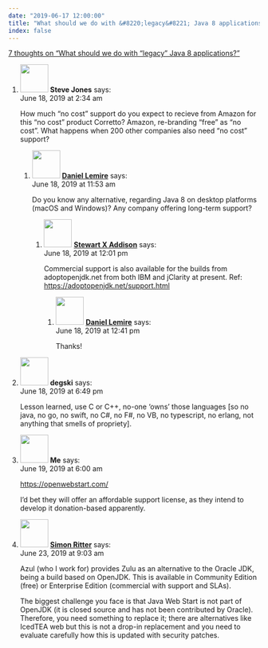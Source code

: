 ```yaml
---
date: "2019-06-17 12:00:00"
title: "What should we do with &#8220;legacy&#8221; Java 8 applications?"
index: false
---
```


[7 thoughts on &ldquo;What should we do with &#8220;legacy&#8221; Java 8 applications?&rdquo;](/lemire/blog/2019/06-17-what-should-we-do-with-legacy-java-8-applications)

<ol class="comment-list">
<li id="comment-412317" class="comment even thread-even depth-1 parent">
<div class="comment-author vcard">
<img alt src="https://secure.gravatar.com/avatar/c6f0e4cf85a0c9efc0a2f436eb781bd7?s=56&#038;d=mm&#038;r=g" srcset="https://secure.gravatar.com/avatar/c6f0e4cf85a0c9efc0a2f436eb781bd7?s=112&#038;d=mm&#038;r=g 2x" class="avatar avatar-56 photo" height="56" width="56" decoding="async" /> <b class="fn">Steve Jones</b> <span class="says">says:</span> </div>
<div class="comment-metadata"><time datetime="2019-06-18T02:34:54+00:00">June 18, 2019 at 2:34 am</time></a> </div>
<div class="comment-content">
<p>How much &ldquo;no cost&rdquo; support do you expect to recieve from Amazon for this &ldquo;no cost&rdquo; product Corretto? Amazon, re-branding &ldquo;free&rdquo; as &ldquo;no cost&rdquo;. What happens when 200 other companies also need &ldquo;no cost&rdquo; support?</p>
</div>
<ol class="children">
<li id="comment-412349" class="comment byuser comment-author-lemire bypostauthor odd alt depth-2 parent">
<div class="comment-author vcard">
<img alt src="https://secure.gravatar.com/avatar/2ca999bef9535950f5b84281a4dab006?s=56&#038;d=mm&#038;r=g" srcset="https://secure.gravatar.com/avatar/2ca999bef9535950f5b84281a4dab006?s=112&#038;d=mm&#038;r=g 2x" class="avatar avatar-56 photo" height="56" width="56" decoding="async" /> <b class="fn"><a href="https://lemire.me/en/" class="url" rel="ugc">Daniel Lemire</a></b> <span class="says">says:</span> </div>
<div class="comment-metadata"><time datetime="2019-06-18T11:53:13+00:00">June 18, 2019 at 11:53 am</time></a> </div>
<div class="comment-content">
<p>Do you know any alternative, regarding Java 8 on desktop platforms (macOS and Windows)? Any company offering long-term support?</p>
</div>
<ol class="children">
<li id="comment-412350" class="comment even depth-3 parent">
<div class="comment-author vcard">
<img alt src="https://secure.gravatar.com/avatar/0892080823bb0b0ab37c5d30a5fc8d84?s=56&#038;d=mm&#038;r=g" srcset="https://secure.gravatar.com/avatar/0892080823bb0b0ab37c5d30a5fc8d84?s=112&#038;d=mm&#038;r=g 2x" class="avatar avatar-56 photo" height="56" width="56" loading="lazy" decoding="async" /> <b class="fn"><a href="https://adoptopenjdk.net" class="url" rel="ugc external nofollow">Stewart X Addison</a></b> <span class="says">says:</span> </div>
<div class="comment-metadata"><time datetime="2019-06-18T12:01:10+00:00">June 18, 2019 at 12:01 pm</time></a> </div>
<div class="comment-content">
<p>Commercial support is also available for the builds from adoptopenjdk.net from both IBM and jClarity at present. Ref: <a href="https://adoptopenjdk.net/support.html" rel="nofollow ugc">https://adoptopenjdk.net/support.html</a></p>
</div>
<ol class="children">
<li id="comment-412351" class="comment byuser comment-author-lemire bypostauthor odd alt depth-4">
<div class="comment-author vcard">
<img alt src="https://secure.gravatar.com/avatar/2ca999bef9535950f5b84281a4dab006?s=56&#038;d=mm&#038;r=g" srcset="https://secure.gravatar.com/avatar/2ca999bef9535950f5b84281a4dab006?s=112&#038;d=mm&#038;r=g 2x" class="avatar avatar-56 photo" height="56" width="56" loading="lazy" decoding="async" /> <b class="fn"><a href="https://lemire.me/en/" class="url" rel="ugc">Daniel Lemire</a></b> <span class="says">says:</span> </div>
<div class="comment-metadata"><time datetime="2019-06-18T12:41:03+00:00">June 18, 2019 at 12:41 pm</time></a> </div>
<div class="comment-content">
<p>Thanks!</p>
</div>
</li>
</ol>
</li>
</ol>
</li>
</ol>
</li>
<li id="comment-412386" class="comment even thread-odd thread-alt depth-1">
<div class="comment-author vcard">
<img alt src="https://secure.gravatar.com/avatar/0e1ea3874530809f31d47b3930a261dd?s=56&#038;d=mm&#038;r=g" srcset="https://secure.gravatar.com/avatar/0e1ea3874530809f31d47b3930a261dd?s=112&#038;d=mm&#038;r=g 2x" class="avatar avatar-56 photo" height="56" width="56" loading="lazy" decoding="async" /> <b class="fn">degski</b> <span class="says">says:</span> </div>
<div class="comment-metadata"><time datetime="2019-06-18T18:49:10+00:00">June 18, 2019 at 6:49 pm</time></a> </div>
<div class="comment-content">
<p>Lesson learned, use C or C++, no-one &lsquo;owns&rsquo; those languages [so no java, no go, no swift, no C#, no F#, no VB, no typescript, no erlang, not anything that smells of propriety].</p>
</div>
</li>
<li id="comment-412457" class="comment odd alt thread-even depth-1">
<div class="comment-author vcard">
<img alt src="https://secure.gravatar.com/avatar/b1a530f970a984d913686829dcbf9a74?s=56&#038;d=mm&#038;r=g" srcset="https://secure.gravatar.com/avatar/b1a530f970a984d913686829dcbf9a74?s=112&#038;d=mm&#038;r=g 2x" class="avatar avatar-56 photo" height="56" width="56" loading="lazy" decoding="async" /> <b class="fn">Me</b> <span class="says">says:</span> </div>
<div class="comment-metadata"><time datetime="2019-06-19T06:00:33+00:00">June 19, 2019 at 6:00 am</time></a> </div>
<div class="comment-content">
<p><a href="https://openwebstart.com/" rel="nofollow ugc">https://openwebstart.com/</a></p>
<p>I&rsquo;d bet they will offer an affordable support license, as they intend to develop it donation-based apparently.</p>
</div>
</li>
<li id="comment-413188" class="comment even thread-odd thread-alt depth-1">
<div class="comment-author vcard">
<img alt src="https://secure.gravatar.com/avatar/74df280f7344dc095de3ec7bfd41457c?s=56&#038;d=mm&#038;r=g" srcset="https://secure.gravatar.com/avatar/74df280f7344dc095de3ec7bfd41457c?s=112&#038;d=mm&#038;r=g 2x" class="avatar avatar-56 photo" height="56" width="56" loading="lazy" decoding="async" /> <b class="fn"><a href="https://www.azul.com/blog/" class="url" rel="ugc external nofollow">Simon Ritter</a></b> <span class="says">says:</span> </div>
<div class="comment-metadata"><time datetime="2019-06-23T09:03:38+00:00">June 23, 2019 at 9:03 am</time></a> </div>
<div class="comment-content">
<p>Azul (who I work for) provides Zulu as an alternative to the Oracle JDK, being a build based on OpenJDK. This is available in Community Edition (free) or Enterprise Edition (commercial with support and SLAs).</p>
<p>The biggest challenge you face is that Java Web Start is not part of OpenJDK (it is closed source and has not been contributed by Oracle). Therefore, you need something to replace it; there are alternatives like IcedTEA web but this is not a drop-in replacement and you need to evaluate carefully how this is updated with security patches.</p>
</div>
</li>
</ol>
